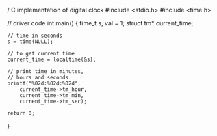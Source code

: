 / C implementation of digital clock
#include <stdio.h>
#include <time.h>

// driver code
int main()
{
	time_t s, val = 1;
	struct tm* current_time;

	// time in seconds
	s = time(NULL);

	// to get current time
	current_time = localtime(&s);

	// print time in minutes,
	// hours and seconds
	printf("%02d:%02d:%02d",
		current_time->tm_hour,
		current_time->tm_min,
		current_time->tm_sec);

	return 0;
}
